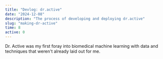 ```yaml
---
title: "Devlog: dr.active"
date: "2024-12-08"
description: "The process of developing and deploying dr.active"
slug: "making-dr-active"
time: 8
active: 0
---
```


Dr. Active was my first foray into biomedical machine learning with data and techniques that weren't already laid out for me.

